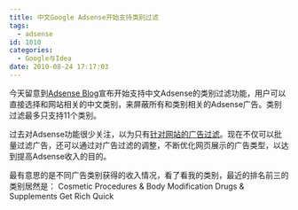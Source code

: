 ```yaml
---
title: 中文Google Adsense开始支持类别过滤
tags:
  - adsense
id: 1010
categories:
  - Google与Idea
date: 2010-08-24 17:17:03
---
```


今天留意到[Adsense Blog](http://adsense.blogspot.com/2010/08/sensitive-category-blocking-now.html)宣布开始支持中文Adsense的类别过滤功能，用户可以直接选择和网站相关的中文类别，来屏蔽所有和类别相关的Adsense广告。类别过滤最多只支持11个类别。

过去对Adsense功能很少关注，以为只有[针对网站的广告过滤](http://www.zhaiduo.com/2010/08/%e5%a6%82%e4%bd%95%e5%b1%8f%e8%94%bd%e4%b8%8d%e5%96%9c%e6%ac%a2%e7%9a%84adsense%e7%9a%84flash%e5%b9%bf%e5%91%8a/)。现在不仅可以批量过滤广告，还可以通过对广告过滤的调整，不断优化网页展示的广告类型，以达到提高Adsense收入的目的。

最有意思的是不同广告类别获得的收入情况，看了看我的类别，最近的排名前三的类别居然是：
	Cosmetic Procedures & Body Modification
	Drugs & Supplements
	Get Rich Quick